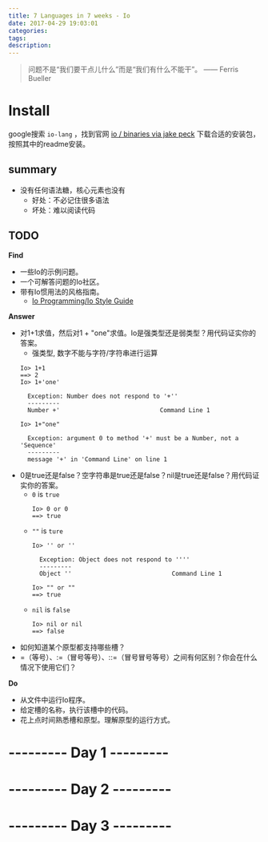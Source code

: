 ```yaml
---
title: 7 Languages in 7 weeks - Io
date: 2017-04-29 19:03:01
categories:
tags:
description:
---
```

>问题不是“我们要干点儿什么”而是“我们有什么不能干”。
>—— Ferris Bueller


<!--more-->

# Install
google搜索 `io-lang` ，找到官网 [io / binaries via jake peck](http://iolanguage.org/binaries.html)
下载合适的安装包，按照其中的readme安装。


## summary

- 没有任何语法糖，核心元素也没有
    - 好处：不必记住很多语法
    - 坏处：难以阅读代码

## TODO
**Find**

- 一些Io的示例问题。
- 一个可解答问题的Io社区。
- 带有Io惯用法的风格指南。
    - [Io Programming/Io Style Guide](https://en.wikibooks.org/wiki/Io_Programming/Io_Style_Guide)

**Answer**

- 对1+1求值，然后对1 + "one"求值。Io是强类型还是弱类型？用代码证实你的答案。
  -  强类型, 数字不能与字符/字符串进行运算
    ``` plain Io 
    Io> 1+1
    ==> 2
    Io> 1+'one'

      Exception: Number does not respond to '+''
      ---------
      Number +'                            Command Line 1

    Io> 1+"one"

      Exception: argument 0 to method '+' must be a Number, not a 'Sequence'
      ---------
      message '+' in 'Command Line' on line 1
  ```
- 0是true还是false？空字符串是true还是false？nil是true还是false？用代码证实你的答案。
  - `0` is `true`
    ``` plain Io 
    Io> 0 or 0
    ==> true
    ```
  - `""` is `ture`
    ``` plain Io
    Io> '' or ''

      Exception: Object does not respond to ''''
      ---------
      Object ''                            Command Line 1

    Io> "" or ""
    ==> true
    ```
  - `nil` is `false`
    ``` plain Io 
    Io> nil or nil
    ==> false
    ```
- 如何知道某个原型都支持哪些槽？
- =（等号）、:=（冒号等号）、::=（冒号冒号等号）之间有何区别？你会在什么情况下使用它们？


**Do**

- 从文件中运行Io程序。
- 给定槽的名称，执行该槽中的代码。
- 花上点时间熟悉槽和原型。理解原型的运行方式。

# --------- Day 1 ---------

# --------- Day 2 ---------

# --------- Day 3 ---------

<div style="display: none;">
{% raw %}


{% blockquote [author[, source]] [link] [source_link_title] %}
content
{% endblockquote %}


{% codeblock [title] [lang:language] [url] [link text] %}
code snippet
{% endcodeblock %}

``` [language] [title] [url] [link text] 
code snippet 
```


{% img [class names] /path/to/image [width] [height] [title text [alt text]] %}

![[title]](slug)


{% endraw %}
</div>
